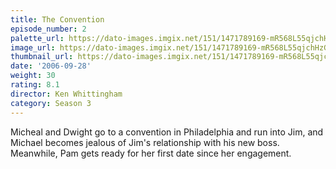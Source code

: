 ```yaml
---
title: The Convention
episode_number: 2
palette_url: https://dato-images.imgix.net/151/1471789169-mR568L55qjchHzGKoyoWPfpJRmk.jpg?ixlib=rb-1.1.0&ch=DPR%2CWidth&auto=enhance&palette=json
image_url: https://dato-images.imgix.net/151/1471789169-mR568L55qjchHzGKoyoWPfpJRmk.jpg?ixlib=rb-1.1.0&ch=DPR%2CWidth&auto=compress%2Cformat&w=500
thumbnail_url: https://dato-images.imgix.net/151/1471789169-mR568L55qjchHzGKoyoWPfpJRmk.jpg?ixlib=rb-1.1.0&ch=DPR%2CWidth&auto=enhance&w=500&h=280&fit=crop&fm=jpg
date: '2006-09-28'
weight: 30
rating: 8.1
director: Ken Whittingham
category: Season 3
---
```


Micheal and Dwight go to a convention in Philadelphia and run into Jim, and Michael becomes jealous of Jim's relationship with his new boss. Meanwhile, Pam gets ready for her first date since her engagement.